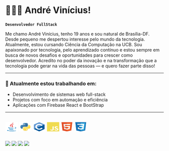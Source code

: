 # 👨🏻‍💻 André Vinícius!

**`Desenvolvedor FullStack`**

Me chamo André Vinícius, tenho 19 anos e sou natural de Brasília-DF. Desde pequeno me despertou interesse pelo mundo da tecnologia. Atualmente, estou cursando Ciência da Computação na UCB. Sou apaixonado por tecnologia, pelo aprendizado contínuo e estou sempre em busca de novos desafios e oportunidades para crescer como desenvolvedor. Acredito no poder da inovação e na transformação que a tecnologia pode gerar na vida das pessoas — e quero fazer parte disso!

---

### 🧠 Atualmente estou trabalhando em:
- Desenvolvimento de sistemas web full-stack
- Projetos com foco em automação e eficiência
- Aplicações com Firebase React e BootStrap

---

<div style="display: inline_block"><br>
  <img align="center" alt="Dedé-Java" height="30" width="40" src="https://raw.githubusercontent.com/devicons/devicon/master/icons/java/java-original.svg">
  <img align="center" alt="Dedé-Python" height="30" width="40" src="https://raw.githubusercontent.com/devicons/devicon/master/icons/python/python-original.svg">
  <img align="center" alt="Dedé-C" height="30" width="40" src="https://raw.githubusercontent.com/devicons/devicon/master/icons/c/c-original.svg">
  <img align="center" alt="Dedé-Js" height="30" width="40" src="https://raw.githubusercontent.com/devicons/devicon/master/icons/javascript/javascript-plain.svg">
  <img align="center" alt="Dedé-HTML" height="30" width="40" src="https://raw.githubusercontent.com/devicons/devicon/master/icons/html5/html5-original.svg">
  <img align="center" alt="Dedé-CSS" height="30" width="40" src="https://raw.githubusercontent.com/devicons/devicon/master/icons/css3/css3-original.svg">
</div>
  
##

<div> 
  <a href="https://instagram.com/branchescunha"><img src="https://img.shields.io/badge/-Instagram-%23E4405F?style=for-the-badge&logo=instagram&logoColor=white" target="_blank"></a>
  <a href="https://discord.gg/@andrebranches"><img src="https://img.shields.io/badge/Discord-7289DA?style=for-the-badge&logo=discord&logoColor=white" target="_blank"></a> 
  <a href = "mailto:andrevinicius.bc@gmail.com"><img src="https://img.shields.io/badge/-Gmail-%23333?style=for-the-badge&logo=gmail&logoColor=white" target="_blank"></a>
  <a href="https://www.linkedin.com/in/andré-vinícius-branches-cunha-683986203"><img src="https://img.shields.io/badge/-LinkedIn-%230077B5?style=for-the-badge&logo=linkedin&logoColor=white" target="_blank"></a> 
</div>
